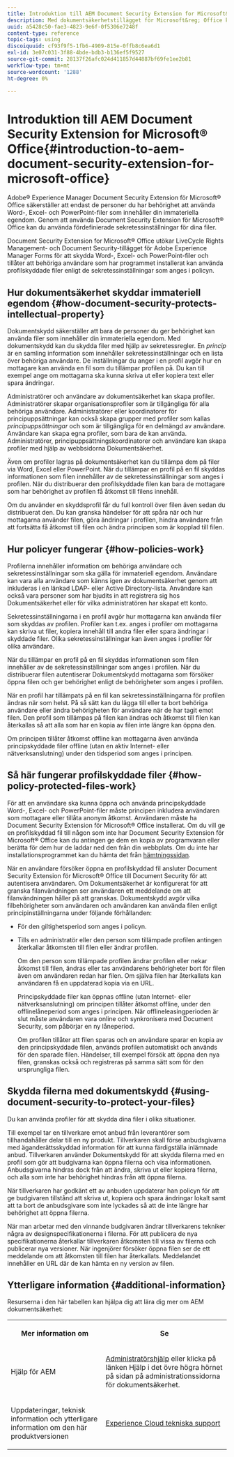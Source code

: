 ```yaml
---
title: Introduktion till AEM Document Security Extension for Microsoft&reg; Office
description: Med dokumentsäkerhetstillägget för Microsoft&reg; Office kan du använda fördefinierade sekretessinställningar för dina Microsoft&reg; Office-filer.
uuid: a5428c50-fae3-4823-9e6f-0f5306e7248f
content-type: reference
topic-tags: using
discoiquuid: cf93f9f5-1fb6-4909-815e-0ffb8c6ea6d1
exl-id: 3e07c031-3f88-4bde-bdb3-b136ef5f9527
source-git-commit: 28137f26afc024d411857d44887bf69fe1ee2b81
workflow-type: tm+mt
source-wordcount: '1288'
ht-degree: 0%

---
```


# Introduktion till AEM Document Security Extension for Microsoft® Office{#introduction-to-aem-document-security-extension-for-microsoft-office}

Adobe® Experience Manager Document Security Extension för Microsoft® Office säkerställer att endast de personer du har behörighet att använda Word-, Excel- och PowerPoint-filer som innehåller din immateriella egendom. Genom att använda Document Security Extension för Microsoft® Office kan du använda fördefinierade sekretessinställningar för dina filer.

Document Security Extension for Microsoft® Office utökar LiveCycle Rights Management- och Document Security-tillägget för Adobe Experience Manager Forms för att skydda Word-, Excel- och PowerPoint-filer och tillåter att behöriga användare som har programmet installerat kan använda profilskyddade filer enligt de sekretessinställningar som anges i policyn.

## Hur dokumentsäkerhet skyddar immateriell egendom {#how-document-security-protects-intellectual-property}

Dokumentskydd säkerställer att bara de personer du ger behörighet kan använda filer som innehåller din immateriella egendom. Med dokumentskydd kan du skydda filer med hjälp av sekretessregler. En *princip* är en samling information som innehåller sekretessinställningar och en lista över behöriga användare. De inställningar du anger i en profil avgör hur en mottagare kan använda en fil som du tillämpar profilen på. Du kan till exempel ange om mottagarna ska kunna skriva ut eller kopiera text eller spara ändringar.

Administratörer och användare av dokumentsäkerhet kan skapa profiler. Administratörer skapar organisationsprofiler som är tillgängliga för alla behöriga användare. Administratörer eller koordinatorer för principuppsättningar kan också skapa grupper med profiler som kallas *principuppsättningar* och som är tillgängliga för en delmängd av användare. Användare kan skapa egna profiler, som bara de kan använda. Administratörer, principuppsättningskoordinatorer och användare kan skapa profiler med hjälp av webbsidorna Dokumentsäkerhet.

Även om profiler lagras på dokumentsäkerhet kan du tillämpa dem på filer via Word, Excel eller PowerPoint. När du tillämpar en profil på en fil skyddas informationen som filen innehåller av de sekretessinställningar som anges i profilen. När du distribuerar den profilskyddade filen kan bara de mottagare som har behörighet av profilen få åtkomst till filens innehåll.

Om du använder en skyddsprofil får du full kontroll över filen även sedan du distribuerat den. Du kan granska händelser för att spåra när och hur mottagarna använder filen, göra ändringar i profilen, hindra användare från att fortsätta få åtkomst till filen och ändra principen som är kopplad till filen.

## Hur policyer fungerar {#how-policies-work}

Profilerna innehåller information om behöriga användare och sekretessinställningar som ska gälla för immateriell egendom. Användare kan vara alla användare som känns igen av dokumentsäkerhet genom att inkluderas i en länkad LDAP- eller Active Directory-lista. Användare kan också vara personer som har bjudits in att registrera sig hos Dokumentsäkerhet eller för vilka administratören har skapat ett konto.

Sekretessinställningarna i en profil avgör hur mottagarna kan använda filer som skyddas av profilen. Profiler kan t.ex. anges i profiler om mottagarna kan skriva ut filer, kopiera innehåll till andra filer eller spara ändringar i skyddade filer. Olika sekretessinställningar kan även anges i profiler för olika användare.

När du tillämpar en profil på en fil skyddas informationen som filen innehåller av de sekretessinställningar som anges i profilen. När du distribuerar filen autentiserar Dokumentskydd mottagarna som försöker öppna filen och ger behörighet enligt de behörigheter som anges i profilen.

När en profil har tillämpats på en fil kan sekretessinställningarna för profilen ändras när som helst. På så sätt kan du lägga till eller ta bort behöriga användare eller ändra behörigheten för användare när de har tagit emot filen. Den profil som tillämpas på filen kan ändras och åtkomst till filen kan återkallas så att alla som har en kopia av filen inte längre kan öppna den.

Om principen tillåter åtkomst offline kan mottagarna även använda principskyddade filer offline (utan en aktiv Internet- eller nätverksanslutning) under den tidsperiod som anges i principen.

## Så här fungerar profilskyddade filer {#how-policy-protected-files-work}

För att en användare ska kunna öppna och använda principskyddade Word-, Excel- och PowerPoint-filer måste principen inkludera användaren som mottagare eller tillåta anonym åtkomst. Användaren måste ha Document Security Extension för Microsoft® Office installerat. Om du vill ge en profilskyddad fil till någon som inte har Document Security Extension för Microsoft® Office kan du antingen ge dem en kopia av programvaran eller berätta för dem hur de laddar ned den från din webbplats. Om du inte har installationsprogrammet kan du hämta det från [hämtningssidan](https://experienceleague.adobe.com/docs/experience-manager-document-security/using/download-installer.html?lang=en).

När en användare försöker öppna en profilskyddad fil ansluter Document Security Extension för Microsoft® Office till Document Security för att autentisera användaren. Om Dokumentsäkerhet är konfigurerat för att granska filanvändningen ser användaren ett meddelande om att filanvändningen håller på att granskas. Dokumentskydd avgör vilka filbehörigheter som användaren och användaren kan använda filen enligt principinställningarna under följande förhållanden:

* För den giltighetsperiod som anges i policyn.
* Tills en administratör eller den person som tillämpade profilen antingen återkallar åtkomsten till filen eller ändrar profilen.

  Om den person som tillämpade profilen ändrar profilen eller nekar åtkomst till filen, ändras eller tas användarens behörigheter bort för filen även om användaren redan har filen. Om själva filen har återkallats kan användaren få en uppdaterad kopia via en URL.

  Principskyddade filer kan öppnas offline (utan Internet- eller nätverksanslutning) om principen tillåter åtkomst offline, under den offlinelåneperiod som anges i principen. När offlineleasingperioden är slut måste användaren vara online och synkronisera med Document Security, som påbörjar en ny låneperiod.

  Om profilen tillåter att filen sparas och en användare sparar en kopia av den principskyddade filen, används profilen automatiskt och används för den sparade filen. Händelser, till exempel försök att öppna den nya filen, granskas också och registreras på samma sätt som för den ursprungliga filen.

## Skydda filerna med dokumentskydd {#using-document-security-to-protect-your-files}

Du kan använda profiler för att skydda dina filer i olika situationer.

Till exempel tar en tillverkare emot anbud från leverantörer som tillhandahåller delar till en ny produkt. Tillverkaren skall förse anbudsgivarna med äganderättsskyddad information för att kunna färdigställa inlämnade anbud. Tillverkaren använder Dokumentskydd för att skydda filerna med en profil som gör att budgivarna kan öppna filerna och visa informationen. Anbudsgivarna hindras dock från att ändra, skriva ut eller kopiera filerna, och alla som inte har behörighet hindras från att öppna filerna.

När tillverkaren har godkänt ett av anbuden uppdaterar han policyn för att ge budgivaren tillstånd att skriva ut, kopiera och spara ändringar lokalt samt att ta bort de anbudsgivare som inte lyckades så att de inte längre har behörighet att öppna filerna.

När man arbetar med den vinnande budgivaren ändrar tillverkarens tekniker några av designspecifikationerna i filerna. För att publicera de nya specifikationerna återkallar tillverkaren åtkomsten till vissa av filerna och publicerar nya versioner. När ingenjörer försöker öppna filen ser de ett meddelande om att åtkomsten till filen har återkallats. Meddelandet innehåller en URL där de kan hämta en ny version av filen.

## Ytterligare information {#additional-information}

Resurserna i den här tabellen kan hjälpa dig att lära dig mer om AEM dokumentsäkerhet:

<table >
 <tbody>
  <tr>
   <th><p>Mer information om</p> </th>
   <th><p>Se</p> </th>
  </tr>
  <tr>
   <td><p>Hjälp för AEM</p> </td>
   <td><p><a href="https://experienceleague.adobe.com/docs/experience-manager-65/forms/administrator-help/get-started/configure-general-aem-forms-settings.html?lang=en">Administratörshjälp</a> eller klicka på länken Hjälp i det övre högra hörnet på sidan på administrationssidorna för dokumentsäkerhet.</p> </td>
  </tr>
  <tr>
   <td><p>Uppdateringar, teknisk information och ytterligare information om den här produktversionen</p> </td>
   <td><p><a href="https://experienceleague.adobe.com/?support-solution=General&amp;support-tab=home#support">Experience Cloud tekniska support</a></p> </td>
  </tr>
 </tbody>
</table>
